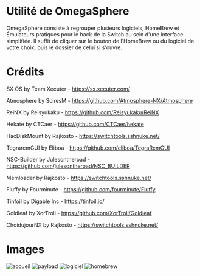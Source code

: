 # Utilité de OmegaSphere
OmegaSphere consiste à regrouper plusieurs logiciels, HomeBrew et Émulateurs pratiques pour le hack de la Switch au sein d'une interface simplifiée. Il suffit de cliquer sur le bouton de l'HomeBrew ou du logiciel de votre choix, puis le dossier de celui si s'ouvre.

# Crédits

SX OS by Team Xecuter - https://sx.xecuter.com/

Atmosphere by SciresM - https://github.com/Atmosphere-NX/Atmosphere

ReiNX by Reisyukaku - https://github.com/Reisyukaku/ReiNX

Hekate by CTCaer - https://github.com/CTCaer/hekate

HacDiskMount by Rajkosto - https://switchtools.sshnuke.net/

TegrarcmGUI by Eliboa -  https://github.com/eliboa/TegraRcmGUI

NSC-Builder by Julesontheroad - https://github.com/julesontheroad/NSC_BUILDER

Memloader by Rajkosto - https://switchtools.sshnuke.net/

Fluffy by Fourminute - https://github.com/fourminute/Fluffy

Tinfoil by Digable Inc - https://tinfoil.io/

Goldleaf by XorTroll - https://github.com/XorTroll/Goldleaf

ChoidujourNX by Rajkosto - https://switchtools.sshnuke.net/

# Images

![accueil](https://user-images.githubusercontent.com/41802608/61956098-bb253100-afbc-11e9-9d06-64b5af59353a.png)
![payload](https://user-images.githubusercontent.com/41802608/61956170-d98b2c80-afbc-11e9-9129-5a3c5573cab6.png)
![logiciel](https://user-images.githubusercontent.com/41802608/61956169-d98b2c80-afbc-11e9-9140-24a228266914.png)
![homebrew](https://user-images.githubusercontent.com/41802608/61956167-d8f29600-afbc-11e9-9825-2fd88f91c251.png)
